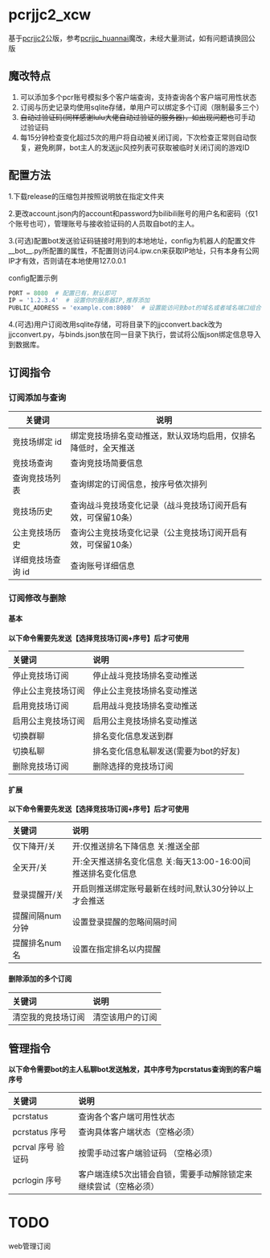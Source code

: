 # pcrjjc2_xcw

基于[pcrjjc2](https://github.com/cc004/pcrjjc2)公版，参考[pcrjjc_huannai](https://github.com/SonderXiaoming/pcrjjc_huannai/)魔改，未经大量测试，如有问题请换回公版

## 魔改特点

1. 可以添加多个pcr账号模拟多个客户端查询，支持查询各个客户端可用性状态
2. 订阅与历史记录均使用sqlite存储，单用户可以绑定多个订阅（限制最多三个）
3. ~~自动过验证码(同样感谢lulu大佬自动过验证的服务器)，如出现问题也~~可手动过验证码
4. 每15分钟检查变化超过5次的用户将自动被关闭订阅，下次检查正常则自动恢复，避免刷屏，bot主人的发送jjc风控列表可获取被临时关闭订阅的游戏ID

## 配置方法

1.下载release的压缩包并按照说明放在指定文件夹

2.更改account.json内的account和password为bilibili账号的用户名和密码（仅1个账号也可），管理账号与接收验证码的人员取自bot的主人。 

3.(可选)配置bot发送验证码链接时用到的本地地址，config为机器人的配置文件__bot__.py所配置的属性，不配置则访问4.ipw.cn来获取IP地址，只有本身有公网IP才有效，否则请在本地使用127.0.0.1

config配置示例
```python
PORT = 8080  # 配置已有，默认即可
IP = '1.2.3.4'  # 设置你的服务器IP,推荐添加
PUBLIC_ADDRESS = 'example.com:8080'  # 设置能访问到bot的域名或者域名端口组合,如果有推荐添加
```

4.(可选)用户订阅改用sqlite存储，可将目录下的jjcconvert.back改为jjcconvert.py，与binds.json放在同一目录下执行，尝试将公版json绑定信息导入到数据库。

## 订阅指令

### 订阅添加与查询

| 关键词        | 说明                              |
|------------|---------------------------------|
| 竞技场绑定 id   | 绑定竞技场排名变动推送，默认双场均启用，仅排名降低时，全天推送 |
| 竞技场查询      | 查询竞技场简要信息                       |
| 查询竞技场列表    | 查询绑定的订阅信息，按序号依次排列               |
| 竞技场历史      | 查询战斗竞技场变化记录（战斗竞技场订阅开启有效，可保留10条） |
| 公主竞技场历史    | 查询公主竞技场变化记录（公主竞技场订阅开启有效，可保留10条） |
| 详细竞技场查询 id | 查询账号详细信息                        |

### 订阅修改与删除

#### 基本

**以下命令需要先发送【选择竞技场订阅+序号】后才可使用**

| 关键词       | 说明                    |
|:----------|:----------------------|
| 停止竞技场订阅   | 停止战斗竞技场排名变动推送         |
| 停止公主竞技场订阅 | 停止公主竞技场排名变动推送         |
| 启用竞技场订阅   | 启用战斗竞技场排名变动推送         |
| 启用公主竞技场订阅 | 启用公主竞技场排名变动推送         |
| 切换群聊      | 排名变化信息发送到群            |
| 切换私聊      | 排名变化信息私聊发送(需要为bot的好友) |
| 删除竞技场订阅   | 删除选择的竞技场订阅            |

#### 扩展

**以下命令需要先发送【选择竞技场订阅+序号】后才可使用**

| 关键词       | 说明                                    |
|:----------|:--------------------------------------|
| 仅下降开/关    | 开:仅推送排名下降信息 关:推送全部                    |
| 全天开/关     | 开:全天推送排名变化信息 关:每天13:00-16:00间推送排名变化信息 |
| 登录提醒开/关   | 开启则推送绑定账号最新在线时间,默认30分钟以上才会推送          |
| 提醒间隔num分钟 | 设置登录提醒的忽略间隔时间                         |
| 提醒排名num名  | 设置在指定排名以内提醒                           |

#### 删除添加的多个订阅

| 关键词       | 说明       |
|:----------|:---------|
| 清空我的竞技场订阅 | 清空该用户的订阅 |

## 管理指令

**以下命令需要bot的主人私聊bot发送触发，其中序号为pcrstatus查询到的客户端序号**

| 关键词           | 说明                               |
|:--------------|:---------------------------------|
| pcrstatus     | 查询各个客户端可用性状态                     |
| pcrstatus 序号  | 查询具体客户端状态（空格必须）                  |
| pcrval 序号 验证码 | 按需手动过客户端验证码 （空格必须）               |
| pcrlogin 序号   | 客户端连续5次出错会自锁，需要手动解除锁定来继续尝试（空格必须） |

# TODO
web管理订阅
